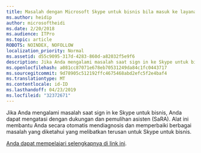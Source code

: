 ```yaml
---
title: Masalah dengan Microsoft Skype untuk bisnis bila masuk ke layanan Office 365
ms.author: heidip
author: microsoftheidi
ms.date: 2/20/2018
ms.audience: ITPro
ms.topic: article
ROBOTS: NOINDEX, NOFOLLOW
localization_priority: Normal
ms.assetid: d55c9095-317d-4283-860d-a82032f5e9f6
description: Jika Anda mengalami masalah saat sign in ke Skype untuk bisnis, Anda dapat mengatasi dengan dukungan dan pemulihan asisten (SaRA). Alat ini membantu Anda secara otomatis mendiagnosis dan memperbaiki berbagai masalah yang diketahui yang melibatkan terusan untuk Skype untuk bisnis.
ms.openlocfilehash: a081cc87071e678eb70531249da84c1fc0443717
ms.sourcegitcommit: 9d78905c512192ffc4675468abd2efc5f2e4baf4
ms.translationtype: MT
ms.contentlocale: id-ID
ms.lasthandoff: 04/23/2019
ms.locfileid: "32372671"
---
```

Jika Anda mengalami masalah saat sign in ke Skype untuk bisnis, Anda dapat mengatasi dengan dukungan dan pemulihan asisten (SaRA). Alat ini membantu Anda secara otomatis mendiagnosis dan memperbaiki berbagai masalah yang diketahui yang melibatkan terusan untuk Skype untuk bisnis.
  
[Anda dapat mempelajari selengkapnya di link ini](https://support.microsoft.com/help/4087361/troubleshooting-office-365-issues-signing-in-to-skype-for-business).
  


